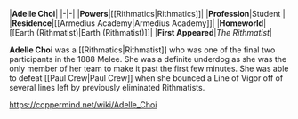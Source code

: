 |**Adelle Choi**|
|-|-|
|**Powers**|[[Rithmatics\|Rithmatics]]|
|**Profession**|Student |
|**Residence**|[[Armedius Academy\|Armedius Academy]]|
|**Homeworld**|[[Earth (Rithmatist)\|Earth (Rithmatist)]]|
|**First Appeared**|*The Rithmatist*|

**Adelle Choi** was a [[Rithmatics\|Rithmatist]] who was one of the final two participants in the 1888 Melee. She was a definite underdog as she was the only member of her team to make it past the first few minutes. She was able to defeat [[Paul Crew\|Paul Crew]] when she bounced a Line of Vigor off of several lines left by previously eliminated Rithmatists.



https://coppermind.net/wiki/Adelle_Choi